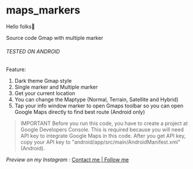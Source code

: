 # maps_markers

Hello folks🙌

Source code Gmap with multiple marker

###### TESTED ON ANDROID

Feature:

1. Dark theme Gmap style
2. Single marker and Multiple marker
3. Get your current location
4. You can change the Maptype (Normal, Terrain, Satellite and Hybrid)
5. Tap your info window marker to open Gmaps toolbar so you can open Google Maps directly to find best route (Android only)

> IMPORTANT
Before you run this code, you have to create a project at Google Developers Console. This is required because you will need API key to integrate Google Maps in this code.
After you get API key, copy your API key to "android/app/src/main/AndroidManifest.xml" (Android).

*Preview on my Instagram :*
[Contact me | Follow me](https://lynk.id/haquix.design "Contact me | Follow me")
